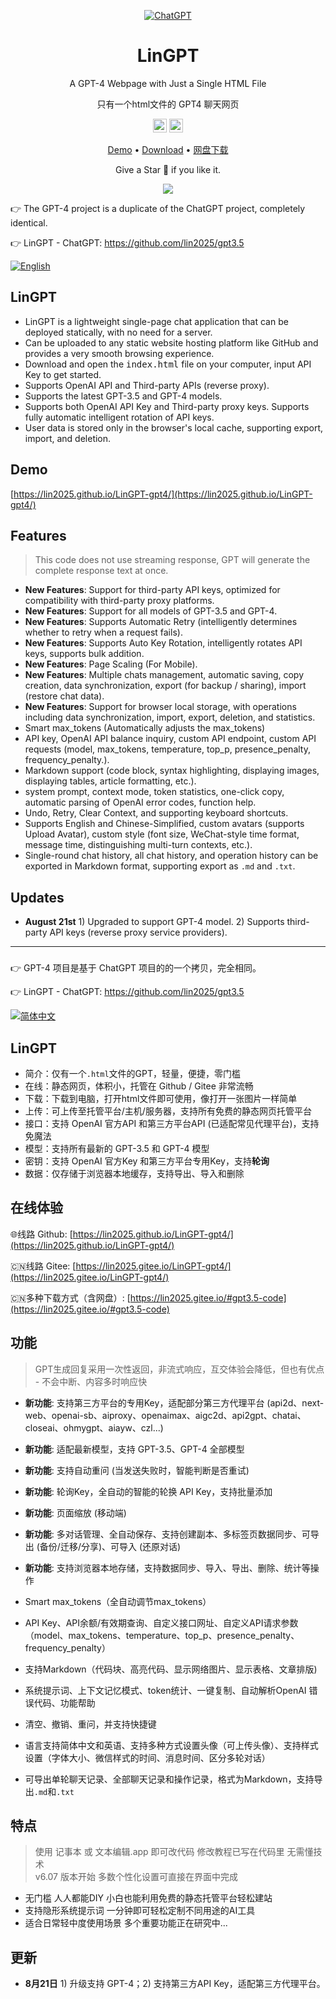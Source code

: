 <div align="center">

[![ChatGPT](https://img.shields.io/badge/chatGPT-74aa9c?style=for-the-badge&logo=openai&logoColor=white)](#lingpt)

<h1 align="center">LinGPT</h1>

<p align="center">A GPT-4 Webpage with Just a Single HTML File</p>

<p align="center">只有一个html文件的 GPT4 聊天网页</p>

<p align="center">
  <a href="https://github.com/lin2025/LinGPT-gpt4/"><img height="22" src="https://img.shields.io/badge/github-%23121011.svg?style=for-the-badge&logo=github&logoColor=white" alt="Github"></a>
  <a href="https://gitee.com/lin2025/LinGPT-gpt4/"><img height="22" src="https://img.shields.io/badge/Gitee-C71D23?style=for-the-badge&logo=gitee&logoColor=white" alt="Gitee"></a>
</p>

[Demo](https://lin2025.github.io/LinGPT-gpt4/) • 
  [Download](https://github.com/lin2025/LinGPT-gpt4/archive/refs/heads/main.zip) • 
  [网盘下载](https://lin2025.github.io/#gpt3.5-code)

Give a Star 🌟 if you like it.

[![](https://lin2025.github.io/img/other-0705.gif)](#lingpt)

</div>


👉 The GPT-4 project is a duplicate of the ChatGPT project, completely identical.

👉 LinGPT - ChatGPT: https://github.com/lin2025/gpt3.5 

[![English](https://img.shields.io/badge/English-Readme-success)](#lingpt-1)

## LinGPT
 - LinGPT is a lightweight single-page chat application that can be deployed statically, with no need for a server.
 - Can be uploaded to any static website hosting platform like GitHub and provides a very smooth browsing experience.
 - Download and open the <kbd>index.html</kbd> file on your computer, input API Key to get started.
 - Supports OpenAI API and Third-party APIs (reverse proxy). 
 - Supports the latest GPT-3.5 and GPT-4 models.
 - Supports both OpenAI API Key and Third-party proxy keys. Supports fully automatic intelligent rotation of API keys. 
 - User data is stored only in the browser's local cache, supporting export, import, and deletion. 

## Demo

[https://lin2025.github.io/LinGPT-gpt4/](https://lin2025.github.io/LinGPT-gpt4/)


## Features

> This code does not use streaming response, GPT will generate the complete response text at once.

 - **New Features**: Support for third-party API keys, optimized for compatibility with third-party proxy platforms.
 - **New Features**: Support for all models of GPT-3.5 and GPT-4.
 - **New Features**: Supports Automatic Retry (intelligently determines whether to retry when a request fails).
 - **New Features**: Supports Auto Key Rotation, intelligently rotates API keys, supports bulk addition.
 - **New Features**: Page Scaling (For Mobile).
 - **New Features**: Multiple chats management, automatic saving, copy creation, data synchronization, export (for backup / sharing), import (restore chat data).
 - **New Features**: Support for browser local storage, with operations including data synchronization, import, export, deletion, and statistics.
 - Smart max_tokens (Automatically adjusts the max_tokens)
 - API key, OpenAI API balance inquiry, custom API endpoint, custom API requests (model, max_tokens, temperature, top_p, presence_penalty, frequency_penalty.).
 - Markdown support (code block, syntax highlighting, displaying images, displaying tables, article formatting, etc.).
 - system prompt, context mode, token statistics, one-click copy, automatic parsing of OpenAI error codes, function help.
 - Undo, Retry, Clear Context, and supporting keyboard shortcuts.
 - Supports English and Chinese-Simplified, custom avatars (supports Upload Avatar), custom style (font size, WeChat-style time format, message time, distinguishing multi-turn contexts, etc.).
 - Single-round chat history, all chat history, and operation history can be exported in Markdown format, supporting export as `.md` and `.txt`.


## Updates   

- **August 21st** 1) Upgraded to support GPT-4 model. 2) Supports third-party API keys (reverse proxy service providers).


---

###

👉 GPT-4 项目是基于 ChatGPT 项目的的一个拷贝，完全相同。 

👉 LinGPT - ChatGPT: https://github.com/lin2025/gpt3.5 

[![简体中文](https://img.shields.io/badge/%E7%AE%80%E4%BD%93%E4%B8%AD%E6%96%87-Readme-success)](#lingpt-2)

## LinGPT

 - 简介：仅有一个`.html`文件的GPT，轻量，便捷，零门槛
 - 在线：静态网页，体积小，托管在 Github / Gitee 非常流畅
 - 下载：下载到电脑，打开html文件即可使用，像打开一张图片一样简单
 - 上传：可上传至托管平台/主机/服务器，支持所有免费的静态网页托管平台
 - 接口：支持 OpenAI 官方API 和第三方平台API (已适配常见代理平台)，支持免魔法
 - 模型：支持所有最新的 GPT-3.5 和 GPT-4 模型
 - 密钥：支持 OpenAI 官方Key 和第三方平台专用Key，支持**轮询**
 - 数据：仅存储于浏览器本地缓存，支持导出、导入和删除

## 在线体验

 :globe_with_meridians:线路 Github: [https://lin2025.github.io/LinGPT-gpt4/](https://lin2025.github.io/LinGPT-gpt4/)

 :cn:线路 Gitee: [https://lin2025.gitee.io/LinGPT-gpt4/](https://lin2025.gitee.io/LinGPT-gpt4/)

 :cn:多种下载方式（含网盘）: [https://lin2025.gitee.io/#gpt3.5-code](https://lin2025.gitee.io/#gpt3.5-code)


## 功能

> GPT生成回复采用一次性返回，非流式响应，互交体验会降低，但也有优点 - 不会中断、内容多时响应快

 - **新功能**: 支持第三方平台的专用Key，适配部分第三方代理平台 (api2d、next-web、openai-sb、aiproxy、openaimax、aigc2d、api2gpt、chatai、closeai、ohmygpt、aiayw、czl...)
				
 - **新功能**: 适配最新模型，支持 GPT-3.5、GPT-4 全部模型

 - **新功能**: 支持自动重问 (当发送失败时，智能判断是否重试)
 
 - **新功能**: 轮询Key，全自动的智能的轮换 API Key，支持批量添加
 
 - **新功能**: 页面缩放 (移动端)

 - **新功能**: 多对话管理、全自动保存、支持创建副本、多标签页数据同步、可导出 (备份/迁移/分享)、可导入 (还原对话)
 
 - **新功能**: 支持浏览器本地存储，支持数据同步、导入、导出、删除、统计等操作
 
 - Smart max_tokens（全自动调节max_tokens）
 
 - API Key、API余额/有效期查询、自定义接口网址、自定义API请求参数（model、max_tokens、temperature、top_p、presence_penalty、frequency_penalty）

 - 支持Markdown（代码块、高亮代码、显示网络图片、显示表格、文章排版)

 - 系统提示词、上下文记忆模式、token统计、一键复制、自动解析OpenAI 错误代码、功能帮助

 - 清空、撤销、重问，并支持快捷键

 - 语言支持简体中文和英语、支持多种方式设置头像（可上传头像）、支持样式设置（字体大小、微信样式的时间、消息时间、区分多轮对话）

 - 可导出单轮聊天记录、全部聊天记录和操作记录，格式为Markdown，支持导出`.md`和`.txt`


## 特点

> 使用 记事本 或 文本编辑.app 即可改代码 修改教程已写在代码里 无需懂技术  
> v6.07 版本开始 多数个性化设置可直接在界面中完成

 - 无门槛 人人都能DIY 小白也能利用免费的静态托管平台轻松建站
 - 支持隐形系统提示词 一分钟即可轻松定制不同用途的AI工具
 - 适合日常轻中度使用场景 多个重要功能正在研究中...


## 更新   

- **8月21日** 1) 升级支持 GPT-4；2) 支持第三方API Key，适配第三方代理平台。
